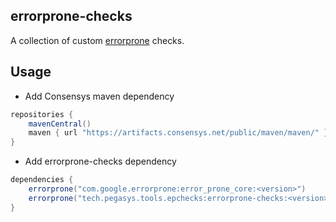 errorprone-checks
-----------------

A collection of custom [errorprone] checks.

## Usage
- Add Consensys maven dependency
```groovy
repositories {
    mavenCentral()
    maven { url "https://artifacts.consensys.net/public/maven/maven/" }
}
```
- Add errorprone-checks dependency
```groovy
dependencies {
    errorprone("com.google.errorprone:error_prone_core:<version>")
    errorprone("tech.pegasys.tools.epchecks:errorprone-checks:<version>")
}
```

[errorprone]: (https://errorprone.info/docs/plugins)